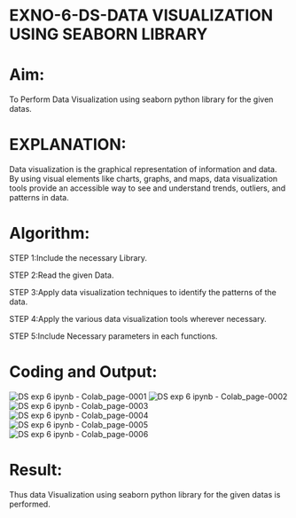 # EXNO-6-DS-DATA VISUALIZATION USING SEABORN LIBRARY

# Aim:
  To Perform Data Visualization using seaborn python library for the given datas.

# EXPLANATION:
Data visualization is the graphical representation of information and data. By using visual elements like charts, graphs, and maps, data visualization tools provide an accessible way to see and understand trends, outliers, and patterns in data.

# Algorithm:
STEP 1:Include the necessary Library.

STEP 2:Read the given Data.

STEP 3:Apply data visualization techniques to identify the patterns of the data.

STEP 4:Apply the various data visualization tools wherever necessary.

STEP 5:Include Necessary parameters in each functions.

# Coding and Output:
![DS exp 6 ipynb - Colab_page-0001](https://github.com/user-attachments/assets/37f90f5a-01a9-470b-ad5f-0fa08a0b1e1d)
![DS exp 6 ipynb - Colab_page-0002](https://github.com/user-attachments/assets/ff5adf3f-4e86-4baa-8e01-bb755c3722fe)
![DS exp 6 ipynb - Colab_page-0003](https://github.com/user-attachments/assets/d6fb939b-7aef-485c-8585-1c6b9aa5670d)
![DS exp 6 ipynb - Colab_page-0004](https://github.com/user-attachments/assets/d9746372-415f-4ff9-85ce-ec73714a1580)
![DS exp 6 ipynb - Colab_page-0005](https://github.com/user-attachments/assets/c92bd856-63be-4019-a6dd-6b5f6fd4aa47)
![DS exp 6 ipynb - Colab_page-0006](https://github.com/user-attachments/assets/cc49c900-4388-4439-9218-51fa6e9f8480)


# Result:
Thus data Visualization using seaborn python library for the given datas is performed.

